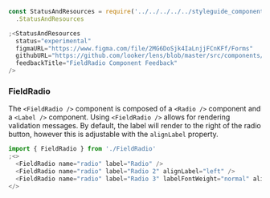 ```js noeditor
const StatusAndResources = require('../../../../../styleguide_components/StatusAndResources')
  .StatusAndResources

;<StatusAndResources
  status="experimental"
  figmaURL="https://www.figma.com/file/2MG6DoSjk4IaLnjjFCnKFf/Forms"
  githubURL="https://github.com/looker/lens/blob/master/src/components/Form/Fields/FieldRadio.tsx"
  feedbackTitle="FieldRadio Component Feedback"
/>
```

### FieldRadio

The `<FieldRadio />` component is composed of a `<Radio />` component and a `<Label />` component. Using `<FieldRadio />` allows for rendering validation messages. By default, the label will render to the right of the radio button, however this is adjustable with the `alignLabel` property.

```js
import { FieldRadio } from './FieldRadio'
;<>
  <FieldRadio name="radio" label="Radio" />
  <FieldRadio name="radio" label="Radio 2" alignLabel="left" />
  <FieldRadio name="radio" label="Radio 3" labelFontWeight="normal" alignLabel="right" />
</>
```
